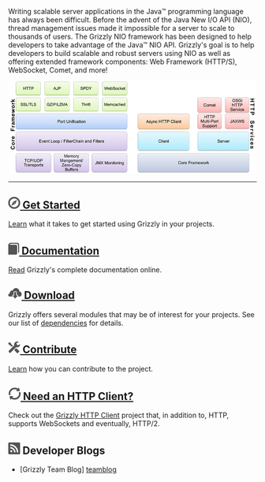 Writing scalable server applications in the Java™
programming language has always been difficult. Before the advent of the Java
New I/O API (NIO), thread management issues made it impossible for a server to
scale to thousands of users. The Grizzly NIO framework has been designed to help
developers to take advantage of the Java™ NIO API. Grizzly's goal is to help
developers to build scalable and robust servers using NIO as well as offering extended
framework components: Web Framework (HTTP/S), WebSocket, Comet, and more!

![stack](images/stack.png)

---

<h2><a href="quickstart.html" class="headerlink"><img src="images/compass.png"/> Get Started</a></h2>

[Learn][quick] what it takes to get started using Grizzly in your projects.


<h2><a href="documentation.html" class="headerlink"><img src="images/docs.png"/> Documentation</a></h2>

[Read][full] Grizzly\'s complete documentation online.


<h2><a href="dependencies.html" class="headerlink"><img src="images/download.png"/> Download</a></h2>

Grizzly offers several modules that may be of interest for your projects.
See our list of [dependencies][deps] for details.


<h2><a href="contribute.html" class="headerlink"><img src="images/settings.png"/> Contribute</a></h2>

[Learn][contpage] how you can contribute to the project.


<h2><a href="https://github.com/AsyncHttpClient/async-http-client" class="headerlink"><img src="images/reqres.png"/> Need an HTTP Client?</a></h2>

Check out the [Grizzly HTTP Client][ahc] project that,
in addition to, HTTP, supports WebSockets and eventually, HTTP/2.


## ![Blogs][blog] Developer Blogs
* [Grizzly Team Blog] [teamblog]

[contpage]: contribute.html
[quick]: quickstart.html
[deps]: dependencies.html
[full]: documentation.html
[ahc]: https://github.com/javaee/grizzly-ahc
[teamblog]: http://grizzly-nio.net

[started]: images/compass.png
[download]: images/download.png
[contribute]: images/settings.png
[docs]: images/docs.png
[ahci]: images/reqres.png
[blog]: images/blog2.png
